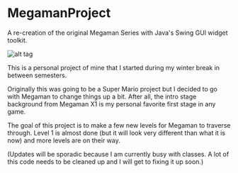 # MegamanProject
A re-creation of the original Megaman Series with Java's Swing GUI widget toolkit.

![alt tag](http://oi60.tinypic.com/35n2250.jpg)

This is a personal project of mine that I started during my winter break in between semesters.

Originally this was going to be a Super Mario project but I decided to go with Megaman to change things up a bit. After all, the intro stage background from Megaman X1 is my personal favorite first stage in any game.

The goal of this project is to make a few new levels for Megaman to traverse through. Level 1 is almost done (but it will look very different than what it is now) and more levels are on their way.

(Updates will be sporadic because I am currently busy with classes. A lot of this code needs to be cleaned up and I will get to fixing it up soon.)

